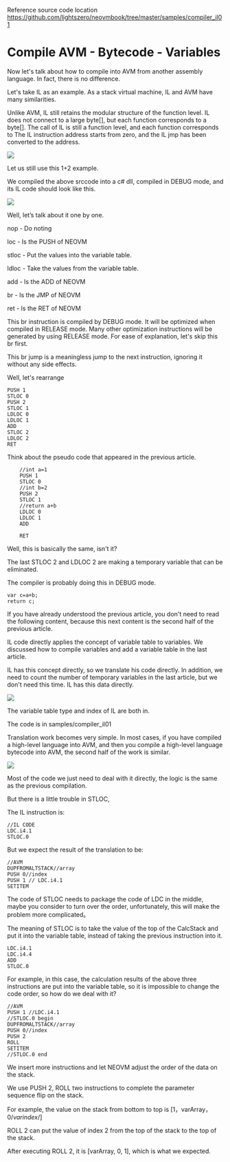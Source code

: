 Reference source code location  
https://github.com/lightszero/neovmbook/tree/master/samples/compiler_il01

# Compile AVM - Bytecode - Variables

Now let's talk about how to compile into AVM from another assembly language. In fact, there is no difference.

Let's take IL as an example. As a stack virtual machine, IL and AVM have many similarities.

Unlike AVM, IL still retains the modular structure of the function level. IL does not connect to a large byte[], but each function corresponds to a byte[]. The call of IL is still a function level, and each function corresponds to The IL instruction address starts from zero, and the IL jmp has been converted to the address.

![](../imgs/compiler07.png)

Let us still use this 1+2 example.

We compiled the above srccode into a c# dll, compiled in DEBUG mode, and its IL code should look like this.

![](../imgs/compiler08.png)

Well, let’s talk about it one by one.

nop - Do noting

loc - Is the PUSH of NEOVM

stloc - Put the values into the variable table.

ldloc - Take the values from the variable table.

add - Is the ADD of NEOVM

br - Is the JMP of NEOVM

ret - Is the RET of NEOVM

This br instruction is compiled by DEBUG mode. It will be optimized when compiled in RELEASE mode. Many other optimization instructions will be generated by using RELEASE mode. For ease of explanation, let's skip this br first.

This br jump is a meaningless jump to the next instruction, ignoring it without any side effects.

Well, let's rearrange

```
PUSH 1
STLOC 0
PUSH 2
STLOC 1
LDLOC 0
LDLOC 1
ADD
STLOC 2
LDLOC 2
RET
```

Think about the pseudo code that appeared in the previous article.
```
    //int a=1
    PUSH 1
    STLOC 0
    //int b=2
    PUSH 2
    STLOC 1
    //return a+b
    LDLOC 0
    LDLOC 1
    ADD

    RET
```
Well, this is basically the same, isn't it?

The last STLOC 2 and LDLOC 2 are making a temporary variable that can be eliminated.

The compiler is probably doing this in DEBUG mode.
```
var c=a+b;
return c;
```

If you have already understood the previous article, you don't need to read the following content, because this next content is the second half of the previous article.

IL code directly applies the concept of variable table to variables. We discussed how to compile variables and add a variable table in the last article.

IL has this concept directly, so we translate his code directly. In addition, we need to count the number of temporary variables in the last article, but we don't need this time. IL has this data directly.

![](../imgs/compiler09.png)

The variable table type and index of IL are both in.

The code is in samples/compiler_il01

Translation work becomes very simple. In most cases, if you have compiled a high-level language into AVM, and then you compile a high-level language bytecode into AVM, the second half of the work is similar.

![](../imgs/compiler10.png)

Most of the code we just need to deal with it directly, the logic is the same as the previous compilation.

But there is a little trouble in STLOC,

The IL instruction is:
```
//IL CODE
LDC.i4.1
STLOC.0
```

But we expect the result of the translation to be:
```
//AVM
DUPFROMALTSTACK//array
PUSH 0//index
PUSH 1 // LDC.i4.1
SETITEM
```

The code of STLOC needs to package the code of LDC in the middle, maybe you consider to turn over the order, unfortunately, this will make the problem more complicated。

The meaning of STLOC is to take the value of the top of the CalcStack and put it into the variable table, instead of taking the previous instruction into it.

```
LDC.i4.1
LDC.i4.4
ADD
STLOC.0
```
For example, in this case, the calculation results of the above three instructions are put into the variable table, so it is impossible to change the code order, so how do we deal with it?

```
//AVM
PUSH 1 //LDC.i4.1
//STLOC.0 begin
DUPFROMALTSTACK//array
PUSH 0//index
PUSH 2
ROLL
SETITEM
//STLOC.0 end
```

We insert more instructions and let NEOVM adjust the order of the data on the stack.  

We use PUSH 2, ROLL two instructions to complete the parameter sequence flip on the stack.

For example, the value on the stack from bottom to top is [1，varArray，0/*varindex*/]

ROLL 2 can put the value of index 2 from the top of the stack to the top of the stack.

After executing ROLL 2, it is [varArray, 0, 1], which is what we expected.
